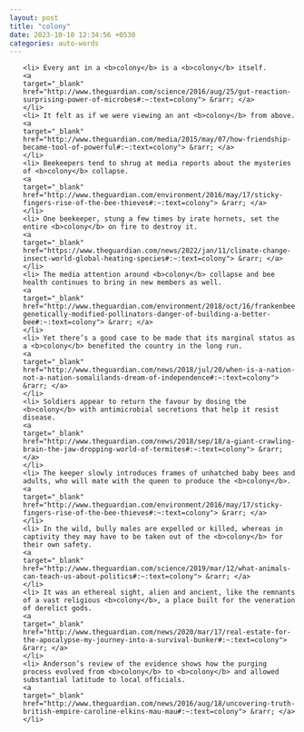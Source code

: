 ```yaml
---
layout: post
title: "colony"
date: 2023-10-10 12:34:56 +0530
categories: auto-words
---
```

<ol>

    <li> Every ant in a <b>colony</b> is a <b>colony</b> itself.
    <a 
    target="_blank" 
    href="http://www.theguardian.com/science/2016/aug/25/gut-reaction-surprising-power-of-microbes#:~:text=colony"> &rarr; </a>
    </li>
    <li> It felt as if we were viewing an ant <b>colony</b> from above.
    <a 
    target="_blank" 
    href="http://www.theguardian.com/media/2015/may/07/how-friendship-became-tool-of-powerful#:~:text=colony"> &rarr; </a>
    </li>
    <li> Beekeepers tend to shrug at media reports about the mysteries of <b>colony</b> collapse.
    <a 
    target="_blank" 
    href="http://www.theguardian.com/environment/2016/may/17/sticky-fingers-rise-of-the-bee-thieves#:~:text=colony"> &rarr; </a>
    </li>
    <li> One beekeeper, stung a few times by irate hornets, set the entire <b>colony</b> on fire to destroy it.
    <a 
    target="_blank" 
    href="https://www.theguardian.com/news/2022/jan/11/climate-change-insect-world-global-heating-species#:~:text=colony"> &rarr; </a>
    </li>
    <li> The media attention around <b>colony</b> collapse and bee health continues to bring in new members as well.
    <a 
    target="_blank" 
    href="http://www.theguardian.com/environment/2018/oct/16/frankenbees-genetically-modified-pollinators-danger-of-building-a-better-bee#:~:text=colony"> &rarr; </a>
    </li>
    <li> Yet there’s a good case to be made that its marginal status as a <b>colony</b> benefited the country in the long run.
    <a 
    target="_blank" 
    href="http://www.theguardian.com/news/2018/jul/20/when-is-a-nation-not-a-nation-somalilands-dream-of-independence#:~:text=colony"> &rarr; </a>
    </li>
    <li> Soldiers appear to return the favour by dosing the <b>colony</b> with antimicrobial secretions that help it resist disease.
    <a 
    target="_blank" 
    href="http://www.theguardian.com/news/2018/sep/18/a-giant-crawling-brain-the-jaw-dropping-world-of-termites#:~:text=colony"> &rarr; </a>
    </li>
    <li> The keeper slowly introduces frames of unhatched baby bees and adults, who will mate with the queen to produce the <b>colony</b>.
    <a 
    target="_blank" 
    href="http://www.theguardian.com/environment/2016/may/17/sticky-fingers-rise-of-the-bee-thieves#:~:text=colony"> &rarr; </a>
    </li>
    <li> In the wild, bully males are expelled or killed, whereas in captivity they may have to be taken out of the <b>colony</b> for their own safety.
    <a 
    target="_blank" 
    href="http://www.theguardian.com/science/2019/mar/12/what-animals-can-teach-us-about-politics#:~:text=colony"> &rarr; </a>
    </li>
    <li> It was an ethereal sight, alien and ancient, like the remnants of a vast religious <b>colony</b>, a place built for the veneration of derelict gods.
    <a 
    target="_blank" 
    href="http://www.theguardian.com/news/2020/mar/17/real-estate-for-the-apocalypse-my-journey-into-a-survival-bunker#:~:text=colony"> &rarr; </a>
    </li>
    <li> Anderson’s review of the evidence shows how the purging process evolved from <b>colony</b> to <b>colony</b> and allowed substantial latitude to local officials.
    <a 
    target="_blank" 
    href="http://www.theguardian.com/news/2016/aug/18/uncovering-truth-british-empire-caroline-elkins-mau-mau#:~:text=colony"> &rarr; </a>
    </li>